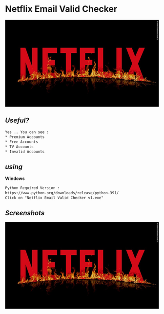 # Netflix Email Valid Checker
<p align="center">
  <img src="index.jpeg" />
</p>

*Useful?*
----
```
Yes .. You can see : 
* Premium Accounts
* Free Accounts
* TV Accounts
* Invalid Accounts
```
*using*
----
**Windows**
```
Python Required Version : https://www.python.org/downloads/release/python-391/
Click on "Netflix Email Valid Checker v1.exe"
```

*Screenshots*
----

<img src="index.jpeg">
